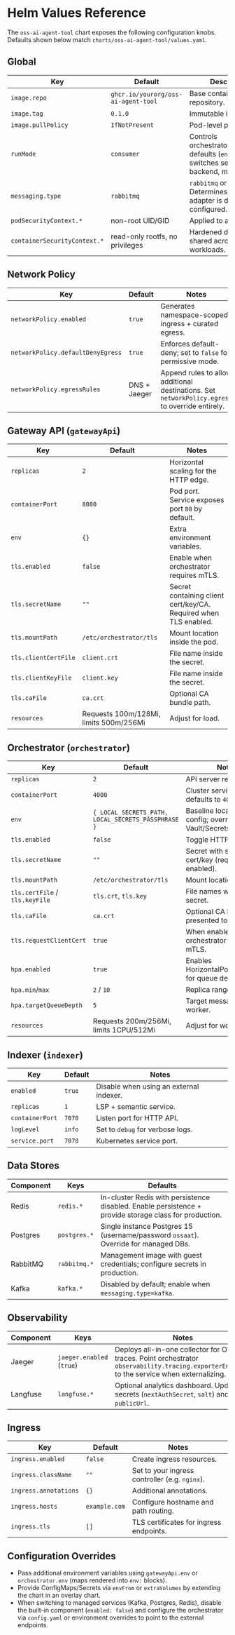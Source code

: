 # Helm Values Reference

The `oss-ai-agent-tool` chart exposes the following configuration knobs. Defaults shown below match `charts/oss-ai-agent-tool/values.yaml`.

## Global

| Key | Default | Description |
| - | - | - |
| `image.repo` | `ghcr.io/yourorg/oss-ai-agent-tool` | Base container repository. |
| `image.tag` | `0.1.0` | Immutable image tag. |
| `image.pullPolicy` | `IfNotPresent` | Pod-level pull policy. |
| `runMode` | `consumer` | Controls orchestrator/compliance defaults (`enterprise` switches secrets backend, message bus). |
| `messaging.type` | `rabbitmq` | `rabbitmq` or `kafka`. Determines which adapter is deployed and configured. |
| `podSecurityContext.*` | non-root UID/GID | Applied to all pods. |
| `containerSecurityContext.*` | read-only rootfs, no privileges | Hardened defaults shared across workloads. |

## Network Policy

| Key | Default | Notes |
| - | - | - |
| `networkPolicy.enabled` | `true` | Generates namespace-scoped ingress + curated egress. |
| `networkPolicy.defaultDenyEgress` | `true` | Enforces default-deny; set to `false` for permissive mode. |
| `networkPolicy.egressRules` | DNS + Jaeger | Append rules to allow additional destinations. Set `networkPolicy.egress` to override entirely. |

## Gateway API (`gatewayApi`)

| Key | Default | Notes |
| - | - | - |
| `replicas` | `2` | Horizontal scaling for the HTTP edge. |
| `containerPort` | `8080` | Pod port. Service exposes port `80` by default. |
| `env` | `{}` | Extra environment variables. |
| `tls.enabled` | `false` | Enable when orchestrator requires mTLS. |
| `tls.secretName` | `""` | Secret containing client cert/key/CA. Required when TLS enabled. |
| `tls.mountPath` | `/etc/orchestrator/tls` | Mount location inside the pod. |
| `tls.clientCertFile` | `client.crt` | File name inside the secret. |
| `tls.clientKeyFile` | `client.key` | File name inside the secret. |
| `tls.caFile` | `ca.crt` | Optional CA bundle path. |
| `resources` | Requests 100m/128Mi, limits 500m/256Mi | Adjust for load. |

## Orchestrator (`orchestrator`)

| Key | Default | Notes |
| - | - | - |
| `replicas` | `2` | API server replicas. |
| `containerPort` | `4000` | Cluster service also defaults to `4000`. |
| `env` | `{ LOCAL_SECRETS_PATH, LOCAL_SECRETS_PASSPHRASE }` | Baseline local secrets config; override for Vault/Secrets Manager. |
| `tls.enabled` | `false` | Toggle HTTPS/mTLS. |
| `tls.secretName` | `""` | Secret with server cert/key (required when enabled). |
| `tls.mountPath` | `/etc/orchestrator/tls` | Mount location. |
| `tls.certFile` / `tls.keyFile` | `tls.crt`, `tls.key` | File names within the secret. |
| `tls.caFile` | `ca.crt` | Optional CA bundle presented to clients. |
| `tls.requestClientCert` | `true` | When enabled the orchestrator enforces mTLS. |
| `hpa.enabled` | `true` | Enables HorizontalPodAutoscaler for queue depth. |
| `hpa.min`/`max` | `2` / `10` | Replica range. |
| `hpa.targetQueueDepth` | `5` | Target messages per worker. |
| `resources` | Requests 200m/256Mi, limits 1CPU/512Mi | Adjust for workload size. |

## Indexer (`indexer`)

| Key | Default | Notes |
| - | - | - |
| `enabled` | `true` | Disable when using an external indexer. |
| `replicas` | `1` | LSP + semantic service. |
| `containerPort` | `7070` | Listen port for HTTP API. |
| `logLevel` | `info` | Set to `debug` for verbose logs. |
| `service.port` | `7070` | Kubernetes service port. |

## Data Stores

| Component | Keys | Defaults |
| - | - | - |
| Redis | `redis.*` | In-cluster Redis with persistence disabled. Enable persistence + provide storage class for production. |
| Postgres | `postgres.*` | Single instance Postgres 15 (username/password `ossaat`). Override for managed DBs. |
| RabbitMQ | `rabbitmq.*` | Management image with guest credentials; configure secrets in production. |
| Kafka | `kafka.*` | Disabled by default; enable when `messaging.type=kafka`. |

## Observability

| Component | Keys | Notes |
| - | - | - |
| Jaeger | `jaeger.enabled` (`true`) | Deploys all-in-one collector for OTLP traces. Point orchestrator `observability.tracing.exporterEndpoint` to the service when externalizing. |
| Langfuse | `langfuse.*` | Optional analytics dashboard. Update secrets (`nextAuthSecret`, `salt`) and `publicUrl`. |

## Ingress

| Key | Default | Notes |
| - | - | - |
| `ingress.enabled` | `false` | Create ingress resources. |
| `ingress.className` | `""` | Set to your ingress controller (e.g. `nginx`). |
| `ingress.annotations` | `{}` | Additional annotations. |
| `ingress.hosts` | `example.com` | Configure hostname and path routing. |
| `ingress.tls` | `[]` | TLS certificates for ingress endpoints. |

## Configuration Overrides

- Pass additional environment variables using `gatewayApi.env` or `orchestrator.env` (maps rendered into `env:` blocks).
- Provide ConfigMaps/Secrets via `envFrom` or `extraVolumes` by extending the chart in an overlay chart.
- When switching to managed services (Kafka, Postgres, Redis), disable the built-in component (`enabled: false`) and configure the orchestrator via `config.yaml` or environment overrides to point to the external endpoints.


